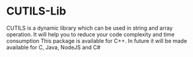 # CUTILS-Lib
CUTILS is a dynamic library which can be used in string and array operation. It will help you to reduce your code complexity and time consumption
This package is available for C++. In future it will be made available for C, Java, NodeJS and C#
